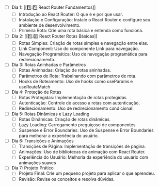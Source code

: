 

- [ ] Dia 1: [[1️⃣.1️⃣ React Router Fundamentos]]
	- [ ] Introdução ao React Router: O que é e por que usar.
	- [ ] Instalação e Configuração: Instale o React Router e configure seu ambiente de desenvolvimento.
	- [ ] Primeira Rota: Crie uma rota básica e entenda como funciona.

- [ ] Dia 2: [[1️⃣.2️⃣ React Router Rotas Básicas]]
	- [ ] Rotas Simples: Criação de rotas simples e navegação entre elas.  
	- [ ] Link Component: Uso do componente Link para navegação.  
	- [ ] Navegação Programática: Uso de navegação programática para redirecionamento.

- [ ] Dia 3: Rotas Aninhadas e Parâmetros
	- [ ] Rotas Aninhadas: Criação de rotas aninhadas.  
	- [ ] Parâmetros de Rota: Trabalhando com parâmetros de rota.  
	- [ ] Hooks de Roteamento: Uso de hooks como useParams e useRouteMatch

- [ ] Dia 4: Proteção de Rotas
	- [ ] Rotas Protegidas: Implementação de rotas protegidas.  
	- [ ] Autenticação: Controle de acesso a rotas com autenticação.  
	- [ ] Redirecionamento: Uso de redirecionamento condicional.

- [ ] Dia 5: Rotas Dinâmicas e Lazy Loading
	- [ ] Rotas Dinâmicas: Criação de rotas dinâmicas.  
	- [ ] Lazy Loading: Carregamento preguiçoso de componentes.  
	- [ ] Suspense e Error Boundaries: Uso de Suspense e Error Boundaries para melhorar a experiência do usuário.

- [ ] Dia 6: Transições e Animações
	- [ ] Transições de Página: Implementação de transições de página.  
	- [ ] Animações: Uso de bibliotecas de animação com React Router.  
	- [ ] Experiência do Usuário: Melhoria da experiência do usuário com animações suaves

- [ ] Dia 7: Projeto Prático
	- [ ] Projeto Final: Crie um pequeno projeto para aplicar o que aprendeu.  
	- [ ] Revisão: Revise os conceitos e resolva dúvidas.
